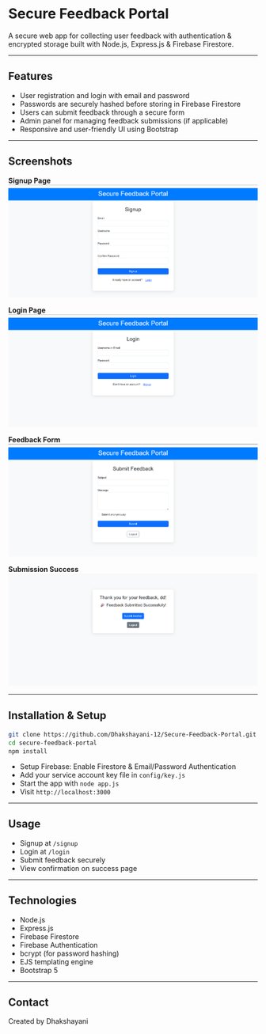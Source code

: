 
# Secure Feedback Portal

A secure web app for collecting user feedback with authentication & encrypted storage built with Node.js, Express.js & Firebase Firestore.

---

## Features

- User registration and login with email and password
- Passwords are securely hashed before storing in Firebase Firestore
- Users can submit feedback through a secure form
- Admin panel for managing feedback submissions (if applicable)
- Responsive and user-friendly UI using Bootstrap

---

## Screenshots

**Signup Page**  
![Signup Page](./screenshots/signup.png)

**Login Page**  
![Login Page](./screenshots/login.png)

**Feedback Form**  
![Feedback Form](./screenshots/feedback_form.png)

**Submission Success**  
![Success Page](./screenshots/success.png)

---

## Installation & Setup

```bash
git clone https://github.com/Dhakshayani-12/Secure-Feedback-Portal.git
cd secure-feedback-portal
npm install
```

- Setup Firebase: Enable Firestore & Email/Password Authentication  
- Add your service account key file in `config/key.js`  
- Start the app with `node app.js`  
- Visit `http://localhost:3000`

---

## Usage

- Signup at `/signup`  
- Login at `/login`  
- Submit feedback securely  
- View confirmation on success page

---

## Technologies

- Node.js
- Express.js
- Firebase Firestore
- Firebase Authentication
- bcrypt (for password hashing)
- EJS templating engine
- Bootstrap 5

---


## Contact

Created by Dhakshayani
